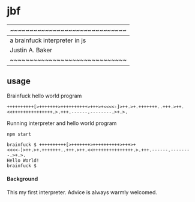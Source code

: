 # jbf

| ~~~~~~~~~~~~~~~~~~~~~~~~~~~~~~ |                           
| ------------------------------ |
| a brainfuck interpreter in js  |
|       Justin A. Baker          |
| ~~~~~~~~~~~~~~~~~~~~~~~~~~~~~~ |

## usage

Brainfuck hello world program

```
++++++++++[>+++++++>++++++++++>+++>+<<<<-]>++.>+.+++++++..+++.>++.<<+++++++++++++++.>.+++.------.--------.>+.>.
```

Running interpreter and hello world program

```
npm start

brainfuck $ ++++++++++[>+++++++>++++++++++>+++>+<<<<-]>++.>+.+++++++..+++.>++.<<+++++++++++++++.>.+++.------.--------.>+.>.
Hello World!
brainfuck $
```

#### Background

This my first interpreter. Advice is always warmly welcomed.
